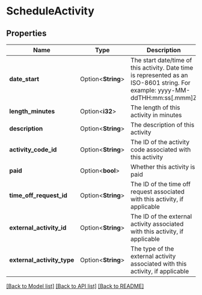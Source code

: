 # ScheduleActivity

## Properties

Name | Type | Description | Notes
------------ | ------------- | ------------- | -------------
**date_start** | Option<**String**> | The start date/time of this activity. Date time is represented as an ISO-8601 string. For example: yyyy-MM-ddTHH:mm:ss[.mmm]Z | [optional]
**length_minutes** | Option<**i32**> | The length of this activity in minutes | [optional]
**description** | Option<**String**> | The description of this activity | [optional]
**activity_code_id** | Option<**String**> | The ID of the activity code associated with this activity | [optional]
**paid** | Option<**bool**> | Whether this activity is paid | [optional]
**time_off_request_id** | Option<**String**> | The ID of the time off request associated with this activity, if applicable | [optional]
**external_activity_id** | Option<**String**> | The ID of the external activity associated with this activity, if applicable | [optional]
**external_activity_type** | Option<**String**> | The type of the external activity associated with this activity, if applicable | [optional]

[[Back to Model list]](../README.md#documentation-for-models) [[Back to API list]](../README.md#documentation-for-api-endpoints) [[Back to README]](../README.md)


